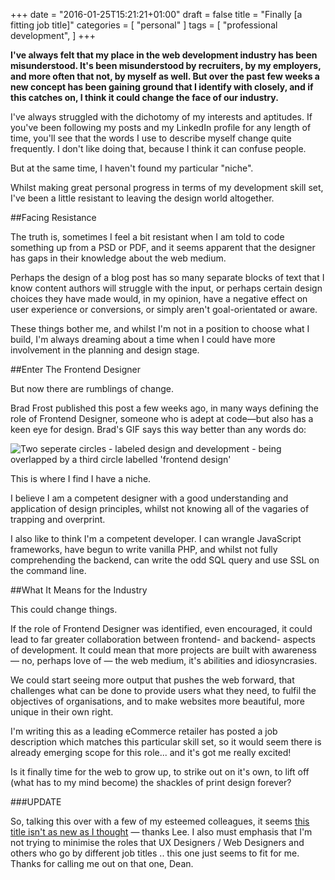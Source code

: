 +++
date = "2016-01-25T15:21:21+01:00"
draft = false
title = "Finally [a fitting job title]"
categories = [
  "personal"
]
tags = [ 
    "professional development", 
]
+++

**I've always felt that my place in the web development industry has been misunderstood. It's been misunderstood by recruiters, by my employers, and more often that not, by myself as well. But over the past few weeks a new concept has been gaining ground that I identify with closely, and if this catches on, I think it could change the face of our industry.**

I've always struggled with the dichotomy of my interests and aptitudes. If you've been following my posts and my LinkedIn profile for any length of time, you'll see that the words I use to describe myself change quite frequently. I don't like doing that, because I think it can confuse people.

But at the same time, I haven't found my particular "niche".

Whilst making great personal progress in terms of my development skill set, I've been a little resistant to leaving the design world altogether.

##Facing Resistance

The truth is, sometimes I feel a bit resistant when I am told to code something up from a PSD or PDF, and it seems apparent that the designer has gaps in their knowledge about the web medium.

Perhaps the design of a blog post has so many separate blocks of text that I know content authors will struggle with the input, or perhaps certain design choices they have made would, in my opinion, have a negative effect on user experience or conversions, or simply aren't goal-orientated or aware.

These things bother me, and whilst I'm not in a position to choose what I build, I'm always dreaming about a time when I could have more involvement in the planning and design stage.

##Enter The Frontend Designer

But now there are rumblings of change.

Brad Frost published this post a few weeks ago, in many ways defining the role of Frontend Designer, someone who is adept at code—but also has a keen eye for design. Brad's GIF says this way better than any words do:

![Two seperate circles - labeled design and development - being overlapped by a third circle labelled 'frontend design'](/perch/resources/frontend-design.gif)

This is where I find I have a niche.

I believe I am a competent designer with a good understanding and application of design principles, whilst not knowing all of the vagaries of trapping and overprint.

I also like to think I'm a competent developer. I can wrangle JavaScript frameworks, have begun to write vanilla PHP, and whilst not fully comprehending the backend, can write the odd SQL query and use SSL on the command line.

##What It Means for the Industry

This could change things.

If the role of Frontend Designer was identified, even encouraged, it could lead to far greater collaboration between frontend- and backend- aspects of development. It could mean that more projects are built with awareness — no, perhaps love of — the web medium, it's abilities and idiosyncrasies.

We could start seeing more output that pushes the web forward, that challenges what can be done to provide users what they need, to fulfil the objectives of organisations, and to make websites more beautiful, more unique in their own right.

I'm writing this as a leading eCommerce retailer has posted a job description which matches this particular skill set, so it would seem there is already emerging scope for this role... and it's got me really excited!

Is it finally time for the web to grow up, to strike out on it's own, to lift off (what has to my mind become) the shackles of print design forever?

###UPDATE

So, talking this over with a few of my esteemed colleagues, it seems [this title isn't as new as I thought](http://rachelnabors.com/2010/11/whats-a-front-end-designerdeveloper/ "Rachel Nabors: What's a Front End Designer / Developer") — thanks Lee.
I also must emphasis that I'm not trying to minimise the roles that UX Designers / Web Designers and others who go by different job titles .. this one just seems to fit for me. Thanks for calling me out on that one, Dean.
